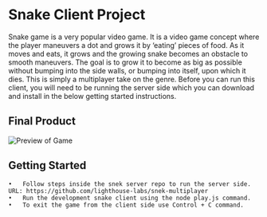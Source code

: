 
# Snake Client Project

Snake game is a very popular video game. It is a video game concept where the player maneuvers a dot and grows it by ‘eating’ pieces of food. As it moves and eats, it grows and the growing snake becomes an obstacle to smooth maneuvers. The goal is to grow it to become as big as possible without bumping into the side walls, or bumping into itself, upon which it dies.
This is simply a multiplayer take on the genre.
Before you can run this client, you will need to be running the server side which you can download and install in the below getting started instructions.

## Final Product

![Preview of Game](/Users/brookenagy/lighthouse/snake-client/Preview.png)

## Getting Started
	•	Follow steps inside the snek server repo to run the server side. URL: https://github.com/lighthouse-labs/snek-multiplayer
	•	Run the development snake client using the node play.js command.
	•	To exit the game from the client side use Control + C command.

